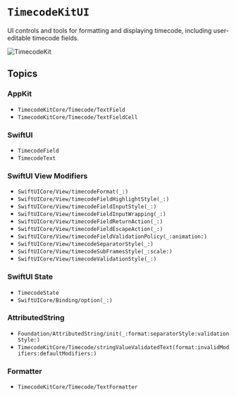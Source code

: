 # ``TimecodeKitUI``

UI controls and tools for formatting and displaying timecode, including user-editable timecode fields.

![TimecodeKit](timecodekit-banner.png)

## Topics

### AppKit

- ``TimecodeKitCore/Timecode/TextField``
- ``TimecodeKitCore/Timecode/TextFieldCell``

### SwiftUI

- ``TimecodeField``
- ``TimecodeText``

### SwiftUI View Modifiers

- ``SwiftUICore/View/timecodeFormat(_:)``
- ``SwiftUICore/View/timecodeFieldHighlightStyle(_:)``
- ``SwiftUICore/View/timecodeFieldInputStyle(_:)``
- ``SwiftUICore/View/timecodeFieldInputWrapping(_:)``
- ``SwiftUICore/View/timecodeFieldReturnAction(_:)``
- ``SwiftUICore/View/timecodeFieldEscapeAction(_:)``
- ``SwiftUICore/View/timecodeFieldValidationPolicy(_:animation:)``
- ``SwiftUICore/View/timecodeSeparatorStyle(_:)``
- ``SwiftUICore/View/timecodeSubFramesStyle(_:scale:)``
- ``SwiftUICore/View/timecodeValidationStyle(_:)``

### SwiftUI State

- ``TimecodeState``
- ``SwiftUICore/Binding/option(_:)``

### AttributedString

- ``Foundation/AttributedString/init(_:format:separatorStyle:validationStyle:)``
- ``TimecodeKitCore/Timecode/stringValueValidatedText(format:invalidModifiers:defaultModifiers:)``

### Formatter

- ``TimecodeKitCore/Timecode/TextFormatter``
